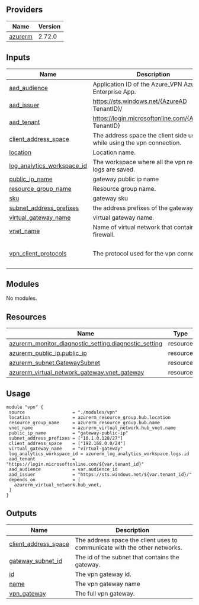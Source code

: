 ## Providers

| Name | Version |
|------|---------|
| <a name="provider_azurerm"></a> [azurerm](#provider\_azurerm) | 2.72.0 |
## Inputs

| Name | Description | Type | Default | Required |
|------|-------------|------|---------|:--------:|
| <a name="input_aad_audience"></a> [aad\_audience](#input\_aad\_audience) | Application ID of the Azure\_VPN Azure AD Enterprise App. | `string` | n/a | yes |
| <a name="input_aad_issuer"></a> [aad\_issuer](#input\_aad\_issuer) | https://sts.windows.net/{AzureAD TenantID}/ | `string` | n/a | yes |
| <a name="input_aad_tenant"></a> [aad\_tenant](#input\_aad\_tenant) | https://login.microsoftonline.com/{AzureAD TenantID} | `string` | n/a | yes |
| <a name="input_client_address_space"></a> [client\_address\_space](#input\_client\_address\_space) | The address space the client side use while using the vpn connection. | `list(string)` | n/a | yes |
| <a name="input_location"></a> [location](#input\_location) | Location name. | `string` | n/a | yes |
| <a name="input_log_analytics_workspace_id"></a> [log\_analytics\_workspace\_id](#input\_log\_analytics\_workspace\_id) | The workspace where all the vpn related logs are saved. | `string` | n/a | yes |
| <a name="input_public_ip_name"></a> [public\_ip\_name](#input\_public\_ip\_name) | gateway public ip name | `string` | n/a | yes |
| <a name="input_resource_group_name"></a> [resource\_group\_name](#input\_resource\_group\_name) | Resource group name. | `string` | n/a | yes |
| <a name="input_sku"></a> [sku](#input\_sku) | gateway sku | `string` | `"Standard"` | no |
| <a name="input_subnet_address_prefixes"></a> [subnet\_address\_prefixes](#input\_subnet\_address\_prefixes) | the address prefixes of the gateway subnet | `list(string)` | n/a | yes |
| <a name="input_virtual_gateway_name"></a> [virtual\_gateway\_name](#input\_virtual\_gateway\_name) | virtual gateway name. | `string` | n/a | yes |
| <a name="input_vnet_name"></a> [vnet\_name](#input\_vnet\_name) | Name of virtual network that contains the firewall. | `string` | n/a | yes |
| <a name="input_vpn_client_protocols"></a> [vpn\_client\_protocols](#input\_vpn\_client\_protocols) | The protocol used for the vpn connection. | `list(string)` | <pre>[<br>  "OpenVPN"<br>]</pre> | no |
## Modules

No modules.
## Resources

| Name | Type |
|------|------|
| [azurerm_monitor_diagnostic_setting.diagnostic_setting](https://registry.terraform.io/providers/hashicorp/azurerm/2.72.0/docs/resources/monitor_diagnostic_setting) | resource |
| [azurerm_public_ip.public_ip](https://registry.terraform.io/providers/hashicorp/azurerm/2.72.0/docs/resources/public_ip) | resource |
| [azurerm_subnet.GatewaySubnet](https://registry.terraform.io/providers/hashicorp/azurerm/2.72.0/docs/resources/subnet) | resource |
| [azurerm_virtual_network_gateway.vnet_gateway](https://registry.terraform.io/providers/hashicorp/azurerm/2.72.0/docs/resources/virtual_network_gateway) | resource |
## Usage
 ```hcl
module "vpn" {
  source                  = "./modules/vpn"
  location                = azurerm_resource_group.hub.location
  resource_group_name     = azurerm_resource_group.hub.name
  vnet_name               = azurerm_virtual_network.hub_vnet.name
  public_ip_name          = "gateway-public-ip"
  subnet_address_prefixes = ["10.1.0.128/27"]
  client_address_space    = ["192.168.0.0/24"]
  virtual_gateway_name    = "virtual-gateway"
  log_analytics_workspace_id = azurerm_log_analytics_workspace.logs.id
  aad_tenant              = "https://login.microsoftonline.com/${var.tenant_id}"
  aad_audience            = var.audience_id
  aad_issuer              = "https://sts.windows.net/${var.tenant_id}/"
  depends_on              = [
    azurerm_virtual_network.hub_vnet,
  ]
}
 ```
## Outputs

| Name | Description |
|------|-------------|
| <a name="output_client_address_space"></a> [client\_address\_space](#output\_client\_address\_space) | The address space the client uses to communicate with the other networks. |
| <a name="output_gateway_subnet_id"></a> [gateway\_subnet\_id](#output\_gateway\_subnet\_id) | The id of the subnet that contains the gateway. |
| <a name="output_id"></a> [id](#output\_id) | The vpn gateway id. |
| <a name="output_name"></a> [name](#output\_name) | The vpn gateway name |
| <a name="output_vpn_gateway"></a> [vpn\_gateway](#output\_vpn\_gateway) | The full vpn gateway. |
